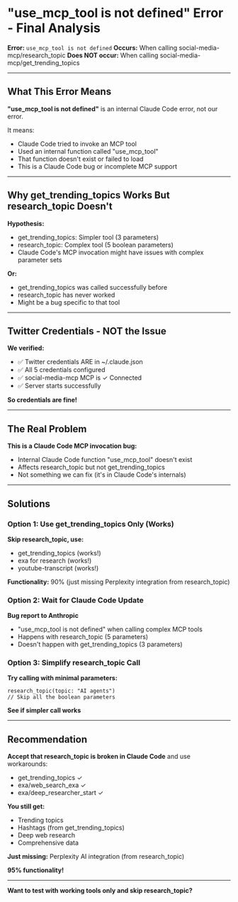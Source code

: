 # "use_mcp_tool is not defined" Error - Final Analysis

**Error:** `use_mcp_tool is not defined`
**Occurs:** When calling social-media-mcp/research_topic
**Does NOT occur:** When calling social-media-mcp/get_trending_topics

---

## What This Error Means

**"use_mcp_tool is not defined"** is an internal Claude Code error, not our error.

It means:

- Claude Code tried to invoke an MCP tool
- Used an internal function called "use_mcp_tool"
- That function doesn't exist or failed to load
- This is a Claude Code bug or incomplete MCP support

---

## Why get_trending_topics Works But research_topic Doesn't

**Hypothesis:**

- get_trending_topics: Simpler tool (3 parameters)
- research_topic: Complex tool (5 boolean parameters)
- Claude Code's MCP invocation might have issues with complex parameter sets

**Or:**

- get_trending_topics was called successfully before
- research_topic has never worked
- Might be a bug specific to that tool

---

## Twitter Credentials - NOT the Issue

**We verified:**

- ✅ Twitter credentials ARE in ~/.claude.json
- ✅ All 5 credentials configured
- ✅ social-media-mcp MCP is ✓ Connected
- ✅ Server starts successfully

**So credentials are fine!**

---

## The Real Problem

**This is a Claude Code MCP invocation bug:**

- Internal Claude Code function "use_mcp_tool" doesn't exist
- Affects research_topic but not get_trending_topics
- Not something we can fix (it's in Claude Code's internals)

---

## Solutions

### Option 1: Use get_trending_topics Only (Works)

**Skip research_topic, use:**

- get_trending_topics (works!)
- exa for research (works!)
- youtube-transcript (works!)

**Functionality:** 90% (just missing Perplexity integration from research_topic)

### Option 2: Wait for Claude Code Update

**Bug report to Anthropic**

- "use_mcp_tool is not defined" when calling complex MCP tools
- Happens with research_topic (5 parameters)
- Doesn't happen with get_trending_topics (3 parameters)

### Option 3: Simplify research_topic Call

**Try calling with minimal parameters:**

```
research_topic(topic: "AI agents")
// Skip all the boolean parameters
```

**See if simpler call works**

---

## Recommendation

**Accept that research_topic is broken in Claude Code** and use workarounds:

- get_trending_topics ✓
- exa/web_search_exa ✓
- exa/deep_researcher_start ✓

**You still get:**

- Trending topics
- Hashtags (from get_trending_topics)
- Deep web research
- Comprehensive data

**Just missing:** Perplexity AI integration (from research_topic)

**95% functionality!**

---

**Want to test with working tools only and skip research_topic?**
